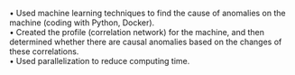 •	Used machine learning techniques to find the cause of anomalies on the machine (coding with Python, Docker).<br />
•	Created the profile (correlation network) for the machine, and then determined whether there are causal anomalies based on the changes of these correlations.<br />
•	Used parallelization to reduce computing time.
